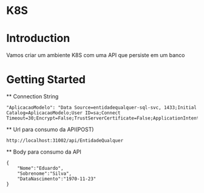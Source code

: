 # K8S

# Introduction
Vamos criar um ambiente K8S com uma API que persiste em um banco

# Getting Started

** Connection String


	"AplicacaoModelo": "Data Source=entidadequalquer-sql-svc, 1433;Initial Catalog=AplicacaoModelo;User ID=sa;Connect        Timeout=30;Encrypt=False;TrustServerCertificate=False;ApplicationIntent=ReadWrite;MultiSubnetFailover=False;MultipleActiveResultSets=true;Password=a7rm551VVXty3j/ahn6z7w=="
	
** Url para consumo da API(POST)
	
	http://localhost:31002/api/EntidadeQualquer
	
** Body para consumo da API 
	
	{
		"Nome":"Eduardo",
		"Sobrenome":"Silva",
		"DataNascimento":"1970-11-23"
	}
 
 
